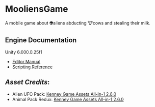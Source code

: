 # MooliensGame
A mobile game about 👽aliens abducting 🐮cows and stealing their milk.
## Engine Documentation
Unity 6.000.0.25f1
- [Editor Manual](https://docs.unity3d.com/Manual/index.html)
- [Scripting Reference](https://docs.unity3d.com/ScriptReference/index.html)
## *Asset Credits*:
- Alien UFO Pack: [Kenney Game Assets All-in-1 2.6.0](https://kenney.itch.io/kenney-game-assets) 
- Animal Pack Redux: [Kenney Game Assets All-in-1 2.6.0](https://kenney.itch.io/kenney-game-assets)